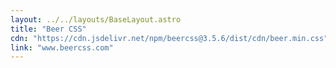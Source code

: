 ```yaml
---
layout: ../../layouts/BaseLayout.astro
title: "Beer CSS"
cdn: "https://cdn.jsdelivr.net/npm/beercss@3.5.6/dist/cdn/beer.min.css"
link: "www.beercss.com"
---
```

